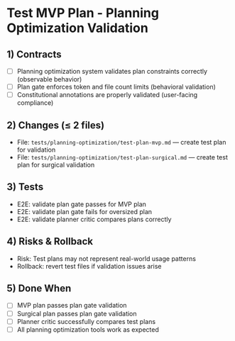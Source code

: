 <!--
@aegisBlueprint: planning-optimization
@version: 1.0.0
@mode: lean
@intent: Test MVP plan for planning optimization validation
@context: Validation of planning optimization system workflow
-->

# Test MVP Plan - Planning Optimization Validation

## 1) Contracts
- [ ] Planning optimization system validates plan constraints correctly (observable behavior)
- [ ] Plan gate enforces token and file count limits (behavioral validation)
- [ ] Constitutional annotations are properly validated (user-facing compliance)

## 2) Changes (≤ 2 files)
- File: `tests/planning-optimization/test-plan-mvp.md` — create test plan for validation
- File: `tests/planning-optimization/test-plan-surgical.md` — create test plan for surgical validation

## 3) Tests
- E2E: validate plan gate passes for MVP plan
- E2E: validate plan gate fails for oversized plan
- E2E: validate planner critic compares plans correctly

## 4) Risks & Rollback
- Risk: Test plans may not represent real-world usage patterns
- Rollback: revert test files if validation issues arise

## 5) Done When
- [ ] MVP plan passes plan gate validation
- [ ] Surgical plan passes plan gate validation
- [ ] Planner critic successfully compares test plans
- [ ] All planning optimization tools work as expected
